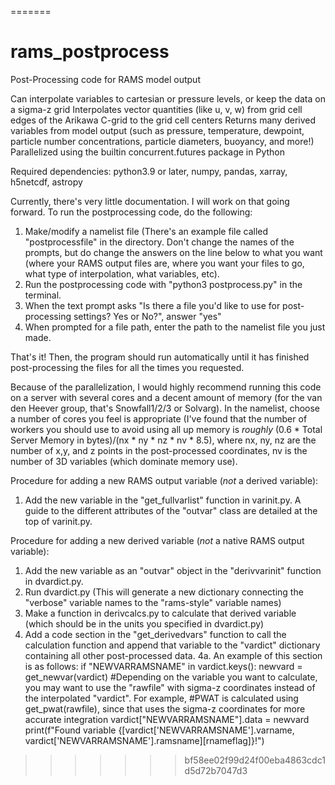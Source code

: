 
=======
# rams_postprocess
Post-Processing code for RAMS model output

Can interpolate variables to cartesian or pressure levels, or keep the data on a sigma-z grid
Interpolates vector quantities (like u, v, w) from grid cell edges of the Arikawa C-grid to the grid cell centers
Returns many derived variables from model output (such as pressure, temperature, dewpoint, particle number concentrations, particle diameters, buoyancy, and more!)
Parallelized using the builtin concurrent.futures package in Python

Required dependencies: python3.9 or later, numpy, pandas, xarray, h5netcdf, astropy

Currently, there's very little documentation. I will work on that going forward. To run the postprocessing code, do the following:
1. Make/modify a namelist file (There's an example file called "postprocessfile" in the directory. Don't change the names of the prompts, but do change the answers on the line below to what you want (where your RAMS output files are, where you want your files to go, what type of interpolation, what variables, etc).
2. Run the postprocessing code with "python3 postprocess.py" in the terminal.
3. When the text prompt asks "Is there a file you'd like to use for post-processing settings? Yes or No?", answer "yes"
4. When prompted for a file path, enter the path to the namelist file you just made.

That's it! Then, the program should run automatically until it has finished post-processing the files for all the times you requested.

Because of the parallelization, I would highly recommend running this code on a server with several cores and a decent amount of memory (for the van den Heever group, that's Snowfall1/2/3 or Solvarg). In the namelist, choose a number of cores you feel is appropriate (I've found that the number of workers you should use to avoid using all up memory is *roughly* (0.6 * Total Server Memory in bytes)/(nx * ny * nz * nv * 8.5), where nx, ny, nz are the number of x,y, and z points in the post-processed coordinates, nv is the number of 3D variables (which dominate memory use). 

Procedure for adding a new RAMS output variable (*not* a derived variable):
1. Add the new variable in the "get_fullvarlist" function in varinit.py. A guide to the different attributes of the "outvar" class are detailed at the top of varinit.py.

Procedure for adding a new derived variable (*not* a native RAMS output variable):
1. Add the new variable as an "outvar" object in the "derivvarinit" function in dvardict.py.
2. Run dvardict.py (This will generate a new dictionary connecting the "verbose" variable names to the "rams-style" variable names)
3. Make a function in derivcalcs.py to calculate that derived variable (which should be in the units you specified in dvardict.py)
4. Add a code section in the "get_derivedvars" function to call the calculation function and append that variable to the "vardict" dictionary containing all other post-processed data.
4a. An example of this section is as follows:
    if "NEWVARRAMSNAME" in vardict.keys():
        newvard = get_newvar(vardict) #Depending on the variable you want to calculate, you may want to use the "rawfile" with sigma-z coordinates instead of the interpolated "vardict". For example, 
                                      #PWAT is  calculated using get_pwat(rawfile), since that uses the sigma-z coordinates for more accurate integration
        vardict["NEWVARRAMSNAME"].data = newvard
        print(f"Found variable {[vardict['NEWVARRAMSNAME'].varname, vardict['NEWVARRAMSNAME'].ramsname][rnameflag]}!")

>>>>>>> bf58ee02f99d24f00eba4863cdc1d5d72b7047d3
